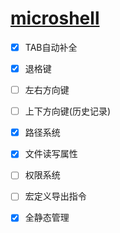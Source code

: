# [microshell](https://github.com/marcinbor85/microshell)

* [x] TAB自动补全
* [x] 退格键
* [ ] 左右方向键
* [ ] 上下方向键(历史记录)
* [x] 路径系统
* [x] 文件读写属性
* [ ] 权限系统
* [ ] 宏定义导出指令
* [x] 全静态管理

